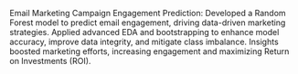 Email Marketing Campaign Engagement Prediction:
Developed a Random Forest model to predict email engagement, driving data-driven marketing strategies. Applied advanced EDA and bootstrapping to enhance model accuracy, improve data integrity, and mitigate class imbalance. Insights boosted marketing efforts, increasing engagement and maximizing Return on Investments (ROI). 
